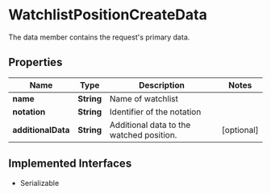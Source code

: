 

# WatchlistPositionCreateData

The data member contains the request's primary data.

## Properties

Name | Type | Description | Notes
------------ | ------------- | ------------- | -------------
**name** | **String** | Name of watchlist | 
**notation** | **String** | Identifier of the notation | 
**additionalData** | **String** | Additional data to the watched position. |  [optional]


## Implemented Interfaces

* Serializable


